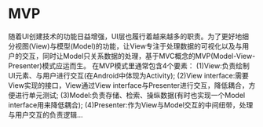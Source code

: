 # MVP
 随着UI创建技术的功能日益增强，UI层也履行着越来越多的职责。为了更好地细分视图(View)与模型(Model)的功能，让View专注于处理数据的可视化以及与用户的交互，同时让Model只关系数据的处理，基于MVC概念的MVP(Model-View-Presenter)模式应运而生。      在MVP模式里通常包含4个要素：      (1)View:负责绘制UI元素、与用户进行交互(在Android中体现为Activity);      (2)View interface:需要View实现的接口，View通过View interface与Presenter进行交互，降低耦合，方便进行单元测试;      (3)Model:负责存储、检索、操纵数据(有时也实现一个Model interface用来降低耦合);      (4)Presenter:作为View与Model交互的中间纽带，处理与用户交互的负责逻辑...
